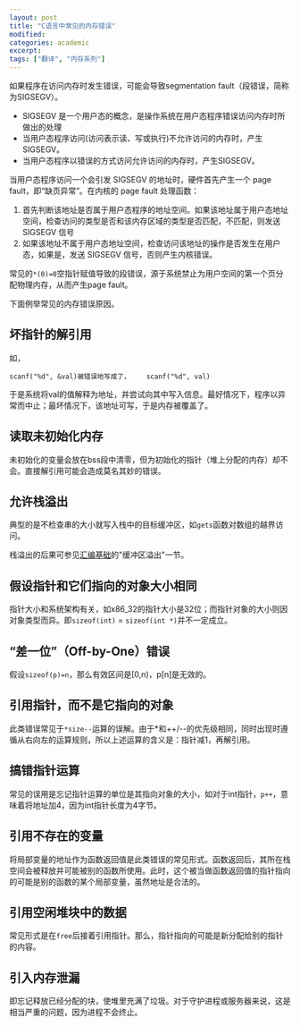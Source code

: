 ```yaml
---
layout: post
title: "C语言中常见的内存错误"
modified:
categories: academic
excerpt:
tags: ["翻译", "内存系列"]
---
```


如果程序在访问内存时发生错误，可能会导致segmentation fault（段错误，简称为SIGSEGV）。

* SIGSEGV 是一个用户态的概念，是操作系统在用户态程序错误访问内存时所做出的处理
* 当用户态程序访问(访问表示读、写或执行)不允许访问的内存时，产生SIGSEGV。
* 当用户态程序以错误的方式访问允许访问的内存时，产生SIGSEGV。

当用户态程序访问一个会引发 SIGSEGV 的地址时，硬件首先产生一个 page fault，即“缺页异常”。在内核的 page fault 处理函数：

1. 首先判断该地址是否属于用户态程序的地址空间。如果该地址属于用户态地址空间，检查访问的类型是否和该内存区域的类型是否匹配，不匹配，则发送SIGSEGV 信号
2. 如果该地址不属于用户态地址空间，检查访问该地址的操作是否发生在用户态，如果是，发送 SIGSEGV 信号，否则产生内核错误。

常见的`*(0)=0`空指针赋值导致的段错误，源于系统禁止为用户空间的第一个页分配物理内存，从而产生page fault。

下面例举常见的内存错误原因。

## 坏指针的解引用

如，

    scanf("%d", &val)被错误地写成了，    scanf("%d", val)

于是系统将val的值解释为地址，并尝试向其中写入信息。最好情况下，程序以异常而中止；最坏情况下，该地址可写，于是内存被覆盖了。

## 读取未初始化内存

未初始化的变量会放在bss段中清零，但为初始化的指针（堆上分配的内存）却不会。直接解引用可能会造成莫名其妙的错误。   
## 允许栈溢出

典型的是不检查串的大小就写入栈中的目标缓冲区，如`gets`函数对数组的越界访问。

栈溢出的后果可参见[汇编基础](.../assembly)的"缓冲区溢出"一节。

## 假设指针和它们指向的对象大小相同

指针大小和系统架构有关，如x86_32的指针大小是32位；而指针对象的大小则因对象类型而异。即`sizeof(int)` = `sizeof(int *)`并不一定成立。

## “差一位”（Off-by-One）错误

假设`sizeof(p)=n`，那么有效区间是[0,n)，p[n]是无效的。

## 引用指针，而不是它指向的对象

此类错误常见于`*size--`运算的误解。由于*和++/--的优先级相同，同时出现时遵循从右向左的运算规则，所以上述运算的含义是：指针减1，再解引用。

## 搞错指针运算

常见的误用是忘记指针运算的单位是其指向对象的大小，如对于int指针，`p++`，意味着将地址加4，因为int指针长度为4字节。

## 引用不存在的变量

将局部变量的地址作为函数返回值是此类错误的常见形式。函数返回后，其所在栈空间会被释放并可能被别的函数所使用。此时，这个被当做函数返回值的指针指向的可能是别的函数的某个局部变量，虽然地址是合法的。

## 引用空闲堆块中的数据

常见形式是在`free`后接着引用指针。那么，指针指向的可能是新分配给别的指针的内容。

## 引入内存泄漏
即忘记释放已经分配的块，使堆里充满了垃圾。对于守护进程或服务器来说，这是相当严重的问题，因为进程不会终止。
